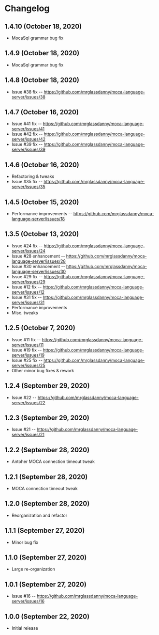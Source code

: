 # Changelog

## 1.4.10 (October 18, 2020)
* MocaSql grammar bug fix

## 1.4.9 (October 18, 2020)
* MocaSql grammar bug fix

## 1.4.8 (October 18, 2020)
* Issue #38 fix -- https://github.com/mrglassdanny/moca-language-server/issues/38

## 1.4.7 (October 16, 2020)
* Issue #41 fix -- https://github.com/mrglassdanny/moca-language-server/issues/41
* Issue #42 fix -- https://github.com/mrglassdanny/moca-language-server/issues/42
* Issue #39 fix -- https://github.com/mrglassdanny/moca-language-server/issues/39

## 1.4.6 (October 16, 2020)
* Refactoring & tweaks
* Issue #35 fix -- https://github.com/mrglassdanny/moca-language-server/issues/35

## 1.4.5 (October 15, 2020)
* Performance improvements -- https://github.com/mrglassdanny/moca-language-server/issues/18

## 1.3.5 (October 13, 2020)
* Issue #24 fix -- https://github.com/mrglassdanny/moca-language-server/issues/24
* Issue #28 enhancement -- https://github.com/mrglassdanny/moca-language-server/issues/28
* Issue #30 enhancement -- https://github.com/mrglassdanny/moca-language-server/issues/30
* Issue #29 fix -- https://github.com/mrglassdanny/moca-language-server/issues/29
* Issue #12 fix -- https://github.com/mrglassdanny/moca-language-server/issues/12
* Issue #31 fix -- https://github.com/mrglassdanny/moca-language-server/issues/31
* Performance improvements
* Misc. tweaks

## 1.2.5 (October 7, 2020)
* Issue #11 fix -- https://github.com/mrglassdanny/moca-language-server/issues/11
* Issue #19 fix -- https://github.com/mrglassdanny/moca-language-server/issues/19
* Issue #25 fix -- https://github.com/mrglassdanny/moca-language-server/issues/25
* Other minor bug fixes & rework

## 1.2.4 (September 29, 2020)
* Issue #22 -- https://github.com/mrglassdanny/moca-language-server/issues/22

## 1.2.3 (September 29, 2020)
* Issue #21 -- https://github.com/mrglassdanny/moca-language-server/issues/21

## 1.2.2 (September 28, 2020)
* Antoher MOCA connection timeout tweak

## 1.2.1 (September 28, 2020)
* MOCA connection timeout tweak

## 1.2.0 (September 28, 2020)
* Reorganization and refactor

## 1.1.1 (September 27, 2020)
* Minor bug fix

## 1.1.0 (September 27, 2020)
* Large re-organization

## 1.0.1 (September 27, 2020)
* Issue #16 -- https://github.com/mrglassdanny/moca-language-server/issues/16

## 1.0.0 (September 22, 2020)
* Initial release
